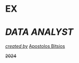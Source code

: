 # EX
# *DATA ANALYST*
*<ins>created by</ins>* [Apostolos Bitsios](https://www.linkedin.com/in/apostolos-bitsios-53aa39182/)

~~2024~~
